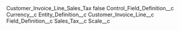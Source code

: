 <?xml version="1.0" encoding="UTF-8"?>
<CustomMetadata xmlns="http://soap.sforce.com/2006/04/metadata" xmlns:xsi="http://www.w3.org/2001/XMLSchema-instance" xmlns:xsd="http://www.w3.org/2001/XMLSchema">
    <label>Customer_Invoice_Line_Sales_Tax</label>
    <protected>false</protected>
    <values>
        <field>Control_Field_Definition__c</field>
        <value xsi:type="xsd:string">Currency__c</value>
    </values>
    <values>
        <field>Entity_Definition__c</field>
        <value xsi:type="xsd:string">Customer_Invoice_Line__c</value>
    </values>
    <values>
        <field>Field_Definition__c</field>
        <value xsi:type="xsd:string">Sales_Tax__c</value>
    </values>
    <values>
        <field>Scale__c</field>
        <value xsi:nil="true"/>
    </values>
</CustomMetadata>
